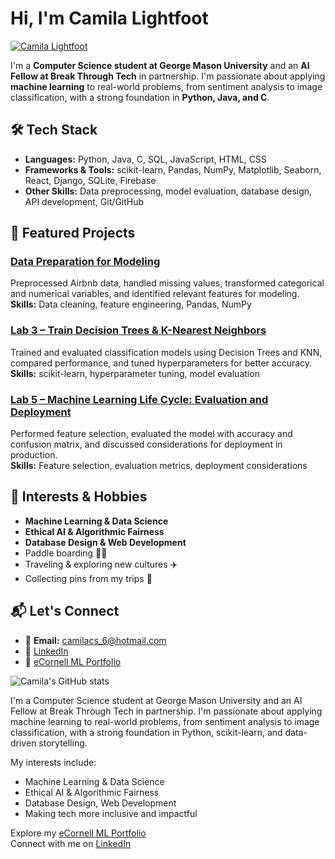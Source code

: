 # Hi, I'm Camila Lightfoot
[![Camila Lightfoot](https://img.shields.io/badge/Camila%20Lightfoot-blue?style=for-the-badge&logo=linkedin&logoColor=white)](https://www.linkedin.com/in/camilalightfoot/)

I'm a **Computer Science student at George Mason University** and an **AI Fellow at Break Through Tech** in partnership. I'm passionate about applying 
**machine learning** to real-world problems, from sentiment analysis to image classification, with a strong foundation in **Python, Java, and C**. 

## 🛠 Tech Stack
- **Languages:** Python, Java, C, SQL, JavaScript, HTML, CSS  
- **Frameworks & Tools:** scikit-learn, Pandas, NumPy, Matplotlib, Seaborn, React, Django, SQLite, Firebase  
- **Other Skills:** Data preprocessing, model evaluation, database design, API development, Git/GitHub

## 📂 Featured Projects

### [Data Preparation for Modeling](https://github.com/CamilaLightfoot/ML-Life-Cycle-Data-Understanding-and-Data-Preparation)
Preprocessed Airbnb data, handled missing values, transformed categorical and numerical variables, and identified relevant features for modeling.  
**Skills:** Data cleaning, feature engineering, Pandas, NumPy  

### [Lab 3 – Train Decision Trees & K-Nearest Neighbors](#)
Trained and evaluated classification models using Decision Trees and KNN, compared performance, and tuned hyperparameters for better accuracy.  
**Skills:** scikit-learn, hyperparameter tuning, model evaluation  

### [Lab 5 – Machine Learning Life Cycle: Evaluation and Deployment](#)
Performed feature selection, evaluated the model with accuracy and confusion matrix, and discussed considerations for deployment in production.  
**Skills:** Feature selection, evaluation metrics, deployment considerations  

## 🎯 Interests & Hobbies
- **Machine Learning & Data Science**  
- **Ethical AI & Algorithmic Fairness**  
- **Database Design & Web Development**  
- Paddle boarding 🏄‍♀️  
- Traveling & exploring new cultures ✈️  
- Collecting pins from my trips 📍  

## 📬 Let's Connect
- 📧 **Email:** [camilacs_6@hotmail.com](mailto:camilacs_6@hotmail.com)  
- 💼 [LinkedIn](https://www.linkedin.com/in/camilalightfoot)  
- 📁 [eCornell ML Portfolio](https://github.com/CamilaLightfoot/My-eCornell-Portfolio-ML-lifecycle-projects)

![Camila's GitHub stats](https://github-readme-stats.vercel.app/api?username=CamilaLightfoot&show_icons=true&theme=default)


I'm a Computer Science student at George Mason University and an AI Fellow at Break Through Tech in partnership. I'm passionate about applying machine learning to real-world problems, from sentiment analysis to image classification, with a strong foundation in Python, scikit-learn, and data-driven storytelling.

My interests include:
- Machine Learning & Data Science
- Ethical AI & Algorithmic Fairness
- Database Design, Web Development
- Making tech more inclusive and impactful

Explore my [eCornell ML Portfolio](https://github.com/CamilaLightfoot/My-eCornell-Portfolio)  
Connect with me on [LinkedIn](https://www.linkedin.com/in/camilalightfoot/)  
